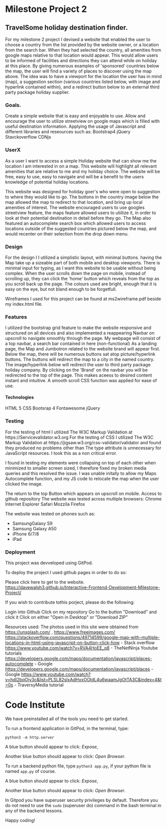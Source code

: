 <h1>Milestone Project 2 </h1>


<h2>TravelSome holiday destination finder.</h2>
For my milestone 2 project I devised a website that enabled the user to choose a country from the
list provided by the website owner, or a location from the search bar. 
When they had selected the country, all amenities from google maps relative to that location would appear. 
This would allow users to be informed of facilities and directions they can attend while on holiday at this place.
By giving numerous examples of 'sponsored' countries below the map, the user will find a variety of places to discover using the map above.
The idea was to have a viewport for the location the user has in mind (map), a suggestion section (various countries listed below, with image and hyperlink contained within), 
and a redirect button below to an external third party package holiday supplier.



<h3>Goals.</h3>
Create a simple website that is easy and enjoyable to use.
Allow and encourage the user to utilize streetview on google maps which is filled with useful destination information.
Applying the usage of Javascript and different libraries and reseources such as:
Bootstrap4
jQuery
Stavckoverflow
CDNjs

<h3>UserX</h3>
As a user I want to access a simple Holiday website that can show me the location I am interested in on a map. 
This website will highlight all relevant amenities that are relative to me and my holiday choice.
The website will be free, easy to use, easy to navigate and will be a benefit to the users knowledge of potential holiday locations.

This website was designed for holiday goer's who were open to suggestion to where they would like to go.
The buttons in the country image below the map allowed the map to redirect to that location, and bring up local amenities of interest.
The website encouraged users to use googles streetview feature, the maps feature allowed users to utiilize it, in order to look at their
potential destination in detail before they go.
The Map also featured an autocomplete search box which allowed users to access locations outside of the suggested countries pictured below the map,
and would recenter on their selection from the drop down menu.


<h3>Design</h3>
For the design I I utilized a simplistic layout, with minimal buttons. having the Map take up a sizeable part of both mobile and desktop viewports.
There is minimal input for typing, as I want this website to be usable without being complex.
When the user scrolls down the page on mobile, instead of scrolling up, they can click the 'home' button which reveals from the top as you scroll back up the page.
The colours used are bright, enough that it is easy on the eye, but not bland enough to be forgetfull.

Wireframes I used for this project can be found at ms2wireframe.pdf beside my index.html file.

<h3>Features</h3>
I utilized the bootstrap grid feature to make the website responsive and structured on all devices and also implemented a reappearing Navbar on upscroll to navigate smoothly through the page.
My webpage will consist of a top navbar, a search bar contained in here (non-functional)
As a landing page, the Map and Jumbotron related to the website brand will appear first.
Below the map, there will be numerous buttons sat atop picture/hyperlink buttons.
The buttons will redirect the map to a city in the named country.
The image/hyperlink below will redirect the user to third party package holiday company.
By clicking on the 'Brand' on the navbar you will be redirected to the top of the page. This makes aceess to desired content instant and intuitive.
A smooth scroll CSS function was applied for ease of use.

<h4>Technologies</h4>
HTML 5
CSS
Bootsrap 4
Fontawesome
jQuery

<h3>Testing</h3>
For the testing of html I utilized The W3C Markup Validation at https://Servicevalidator.w3.org
For the testing of CSS I utilized The W3C Markup Validation at https://jigsaw.w3.org/css-validator/validator
and found they produced no problems other than The type attribute is unnecessary for JavaScript resources. I took this as a non critical error.
 
I found in testing my elements were collapsing on top of each other when minimized to smaller screen sized, I therefore fixed my broken media queries and this resolved the issue.
I was unable initally to allow my Maps Autocomplete function, and my JS code to relocate the map when the user clicked the image.

The return to the top Button which appears on upscroll on mobile.
Access to github repository
The website was tested across multiple browsers:
Chrome
Internet Explorer
Safari
Mozzila Firefox

The website was tested on phones such as:
- SamsungGalaxy S9
- Samsung Galaxy A50
- iPhone 6/7/8
- iPad 

<h3>Deployment </h3>
This project was devveloped using GitPod.

To deploy the project I used github pages in order to do so:

Please click here to get to the website.
https://davewalsh3.github.io/Interactive-Frontend-Development-Milestone-Project/

If you wish to contribute tothis porject, please do the following:

Login into Github
Click on my repository
Go to the button "Download" and click it
Click on either "Open in Desktop" or "Download ZIP"


Resources used: 
The photos used in this site were obtained from https://unsplash.com/ , https://www.freeimages.com/
https://stackoverflow.com/questions/49714599/google-map-with-multiple-locations-in-html-using-javascript-on-button-click-how  - Stack overflow
https://www.youtube.com/watch?v=RVA4HoEE_q8 - TheNetNinja Youtube tutorials
https://developers.google.com/maps/documentation/javascript/places-autocomplete - Google
https://developers.google.com/maps/documentation/javascript/places -Google
https://www.youtube.com/watch?v=hdI2bqOjy3c&list=PLSL82sIxAdHxxOOIdL4u6waamJgOtTA3C&index=4&t=0s - TraversyMedia tutorial




# Code Institute

We have preinstalled all of the tools you need to get started.

To run a frontend application in GitPod, in the terminal, type:

`python3 -m http.server`

A blue button should appear to click: *Expose*,

Another blue button should appear to click: *Open Browser*.

To run a backend python file, type `python3 app.py`, if your python file is named `app.py` of course.

A blue button should appear to click: *Expose*,

Another blue button should appear to click: *Open Browser*.

In Gitpod you have superuser security privileges by default. Therefore you do not need to use the `sudo` (superuser do) command in the bash terminal in any of the backend lessons. 

Happy coding!
